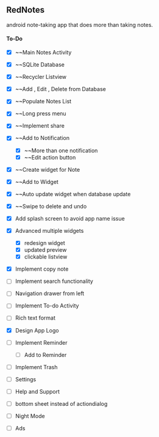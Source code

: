 ## RedNotes
android note-taking app that does more than taking notes.


#### To-Do

- [x] ~~Main Notes Activity
- [x] ~~SQLite Database
- [x] ~~Recycler Listview
- [x] ~~Add , Edit , Delete from Database
- [x] ~~Populate Notes List
- [x] ~~Long press menu
- [x] ~~Implement share
- [x] ~~Add to Notification
  - [x] ~~More than one notification
  - [x] ~~Edit action button
- [x] ~~Create widget for Note
- [x] ~~Add to Widget
- [x] ~~Auto update widget when database update
- [x] ~~Swipe to delete and undo
- [x] Add splash screen to avoid app name issue
- [x] Advanced multiple widgets
  - [x] redesign widget
  - [x] updated preview
  - [x] clickable listview
- [x] Implement copy note
- [ ] Implement search functionality
- [ ] Navigation drawer from left
- [ ] Implement To-do Activity
- [ ] Rich text format
- [x] Design App Logo
- [ ] Implement Reminder
  - [ ] Add to Reminder
- [ ] Implement Trash
- [ ] Settings
- [ ] Help and Support
- [ ] bottom sheet instead of actiondialog
- [ ] Night Mode
- [ ] Ads

